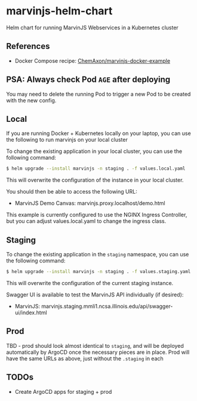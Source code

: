 # marvinjs-helm-chart
Helm chart for running MarvinJS Webservices in a Kubernetes cluster


## References
* Docker Compose recipe: [ChemAxon/marvinjs-docker-example](https://github.com/ChemAxon/marvinjs-docker-example/blob/master/official_image/mjs-with-official-license-server.yml)


## PSA: Always check Pod `AGE` after deploying
You may need to delete the running Pod to trigger a new Pod to be created with the new config.


## Local
If you are running Docker + Kubernetes locally on your laptop, you can use the following to run marvinjs on your local cluster

To change the existing application in your local cluster, you can use the following command:
```bash
$ helm upgrade --install marvinjs -n staging . -f values.local.yaml
```

This will overwrite the configuration of the instance in your local cluster.

You should then be able to access the following URL:
* MarvinJS Demo Canvas: marvinjs.proxy.localhost/demo.html

This example is currently configured to use the NGINX Ingress Controller, but you can adjust values.local.yaml to change the ingress class.


## Staging
To change the existing application in the `staging` namespace, you can use the following command:
```bash
$ helm upgrade --install marvinjs -n staging . -f values.staging.yaml
```

This will overwrite the configuration of the current staging instance.

Swagger UI is available to test the MarvinJS API individually (if desired):
* MarvinJS: marvinjs.staging.mmli1.ncsa.illinois.edu/api/swagger-ui/index.html


## Prod
TBD - prod should look almost identical to `staging`, and will be deployed automatically by ArgoCD once the necessary pieces are in place. Prod will have the same URLs as above, just without the `.staging` in each


## TODOs
* Create ArgoCD apps for staging + prod
